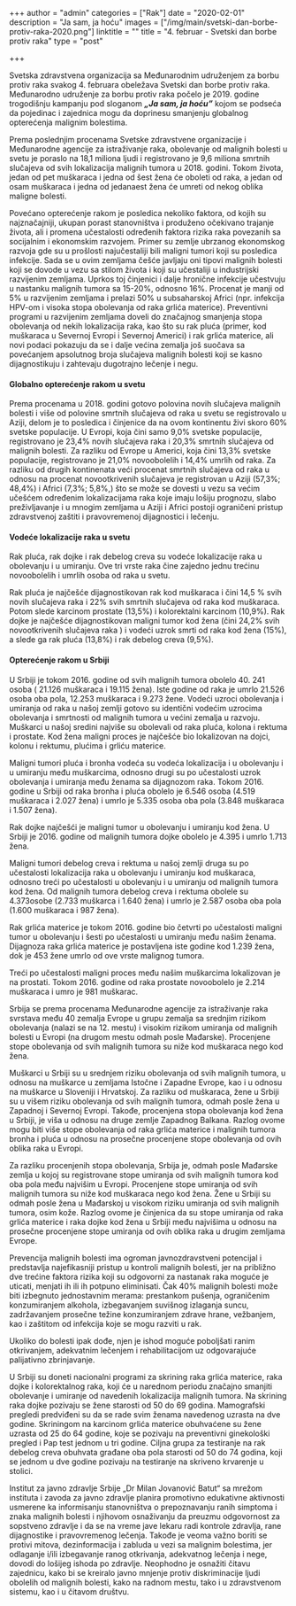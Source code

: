 +++
author = "admin"
categories = ["Rak"]
date = "2020-02-01"
description = "Ja sam, ja hoću"
images = ["/img/main/svetski-dan-borbe-protiv-raka-2020.png"]
linktitle = ""
title = "4. februar - Svetski dan borbe protiv raka"
type = "post"

+++


Svetska zdravstvena organizacija sa Međunarodnim udruženjem za borbu protiv raka svakog 4. februara obeležava Svetski dan borbe protiv raka. Međunarodno udruženje za borbu protiv raka počelo je 2019. godine trogodišnju kampanju pod sloganom **_„Ja sam, ja hoću”_** kojom se podseća da pojedinac i zajednica mogu da doprinesu smanjenju globalnog opterećenja malignim bolestima.  

Prema poslednjim procenama Svetske zdravstvene organizacije i Međunarodne agencije za istraživanje raka, obolevanje od malignih bolesti u svetu je poraslo na 18,1 miliona ljudi i registrovano je 9,6 miliona smrtnih slučajeva od svih lokalizacija malignih tumora u 2018. godini. Tokom života, jedan od pet muškaraca i jedna od šest žena će oboleti od raka, a jedan od osam muškaraca i jedna od jedanaest žena će umreti od nekog oblika maligne bolesti.  

Povećano opterećenje rakom je posledica nekoliko faktora, od kojih su najznačajniji, ukupan porast stanovništva i produženo očekivano trajanje života, ali i promena učestalosti određenih faktora rizika raka povezanih sa socijalnim i ekonomskim razvojem. Primer su zemlje ubrzanog ekonomskog razvoja gde su u prošlosti najučestaliji bili maligni tumori koji su posledica infekcije. Sada se u ovim zemljama češće javljaju oni tipovi malignih bolesti koji se dovode u vezu sa stilom života i koji su učestaliji u industrijski razvijenim zemljama. Uprkos toj činjenici  i dalje  hronične infekcije učestvuju u nastanku malignih tumora sa 15-20%, odnosno 16%. Procenat je manji od 5% u razvijenim zemljama i prelazi 50% u subsaharskoj Africi (npr. infekcija HPV-om i visoka stopa obolevanja od raka grlića materice). Preventivni programi u razvijenim zemljama doveli do značajnog smanjenja stopa obolevanja od nekih lokalizacija raka, kao što su rak pluća (primer, kod muškaraca u Severnoj Evropi i Severnoj Americi) i rak grlića materice, ali novi podaci pokazuju da se i dalje većina zemalja još suočava sa povećanjem apsolutnog broja slučajeva malignih bolesti koji se kasno dijagnostikuju i zahtevaju dugotrajno lečenje i negu.  

#### Globalno opterećenje rakom u svetu
Prema procenama u 2018. godini gotovo polovina novih slučajeva malignih bolesti i više od polovine smrtnih slučajeva od raka u svetu se registrovalo u Aziji, delom je to posledica i činjenice da na ovom kontinentu živi skoro 60% svetske populacije. U Evropi, koja čini samo 9,0% svetske populacije, registrovano je 23,4% novih slučajeva raka i 20,3% smrtnih slučajeva od malignih bolesti. Za razliku od Evrope u Americi, koja čini 13,3% svetske populacije, registrovano je 21,0% novoobolelih i 14,4% umrlih od raka. Za razliku od drugih kontinenata veći procenat smrtnih slučajeva od raka u odnosu na procenat novootkrivenih slučajeva je registrovan u Aziji (57,3%; 48,4%) i Africi (7,3%; 5,8%,) što se može se dovesti u vezu sa većim učešćem određenim lokalizacijama raka koje imaju lošiju prognozu, slabo preživljavanje i u mnogim zemljama u Aziji i Africi postoji ograničeni pristup zdravstvenoj zaštiti i pravovremenoj dijagnostici i lečenju.  

#### Vodeće lokalizacije raka u svetu
Rak pluća, rak dojke i rak debelog creva su vodeće lokalizacije raka u obolevanju i u umiranju. Ove tri vrste raka čine zajedno jednu trećinu novoobolelih i umrlih osoba od raka u svetu.  

Rak pluća je najčešće dijagnostikovan rak kod muškaraca i čini 14,5 % svih novih slučajeva raka i 22% svih smrtnih slučajeva od raka kod muškaraca. Potom slede karcinom prostate (13,5%) i kolorektalni karcinom (10,9%). Rak dojke je najčešće dijagnostikovan maligni tumor kod žena (čini 24,2% svih novootkrivenih slučajeva raka ) i vodeći uzrok smrti od raka kod žena (15%), a slede ga rak pluća (13,8%) i rak debelog creva (9,5%).  

#### Opterećenje rakom u Srbiji
U Srbiji je tokom 2016. godine od svih malignih tumora obolelo 40. 241 osoba ( 21.126 muškaraca i 19.115 žena). Iste godine od raka je umrlo 21.526 osoba oba pola, 12.253 muškaraca i 9.273 žene. Vodeći uzroci obolevanja i umiranja od raka u našoj zemlji gotovo su identični vodećim uzrocima obolevanja i smrtnosti od malignih tumora u većini zemalja u razvoju. Muškarci u našoj sredini najviše su obolevali od raka pluća, kolona i rektuma i prostate. Kod žena maligni proces je najčešće bio lokalizovan na dojci, kolonu i rektumu, plućima i grliću materice.  

Maligni tumori pluća i bronha vodeća su vodeća lokalizacija i u obolevanju i u umiranju među muškarcima, odnosno drugi su po učestalosti uzrok obolevanja i  umiranja među ženama sa dijagnozom raka. Tokom 2016. godine u Srbiji od raka bronha i pluća obolelo je 6.546 osoba (4.519 muškaraca i 2.027 žena) i umrlo je 5.335 osoba oba pola (3.848 muškaraca i 1.507 žena).  

Rak dojke najčešći je maligni tumor u obolevanju i umiranju kod žena. U Srbiji je 2016. godine od malignih tumora dojke obolelo je 4.395 i umrlo 1.713 žena.  

Maligni tumori debelog creva i rektuma u našoj zemlji druga su po učestalosti lokalizacija raka u obolevanju i umiranju kod muškaraca, odnosno treći po učestalosti u obolevanju i u umiranju od malignih tumora kod žena. Od malignih tumora debelog creva i rektuma obolele su 4.373osobe (2.733 muškarca i 1.640 žena) i umrlo je 2.587 osoba oba pola (1.600 muškaraca i 987 žena).  

Rak grlića materice je tokom 2016. godine bio četvrti po učestalosti maligni tumor u obolevanju i šesti po učestalosti u umiranju među našim ženama. Dijagnoza raka grlića materice je postavljena iste godine kod 1.239 žena, dok je 453 žene umrlo od ove vrste malignog tumora.  

Treći po učestalosti maligni proces među našim muškarcima lokalizovan je na prostati. Tokom 2016. godine od raka prostate novoobolelo je 2.214 muškaraca i umro je 981 muškarac.  

Srbija se prema procenama Međunarodne agencije za istraživanje raka svrstava među 40 zemalja Evrope u grupu zemalja sa srednjim rizikom obolevanja (nalazi se na 12. mestu) i visokim rizikom umiranja od malignih bolesti u Evropi (na drugom mestu odmah posle Mađarske). Procenjene stope obolevanja od svih malignih tumora su niže kod muškaraca nego kod žena.  

Muškarci u Srbiji su u srednjem riziku obolevanja od svih malignih tumora, u odnosu na muškarce u zemljama Istočne i Zapadne Evrope, kao i u odnosu na muškarce u Sloveniji i Hrvatskoj. Za razliku od muškaraca, žene u Srbiji su u višem riziku obolevanja od svih malignih tumora, odmah posle žena u Zapadnoj i Severnoj Evropi. Takođe, procenjena stopa obolevanja kod žena u Srbiji, je viša u odnosu na druge zemlje Zapadnog Balkana. Razlog ovome mogu biti više stope obolevanja od raka grlića materice i malignih tumora bronha i pluća u odnosu na prosečne procenjene stope obolevanja od ovih oblika raka u Evropi.  

Za razliku procenjenih stopa obolevanja, Srbija je, odmah posle Mađarske zemlja u kojoj su registrovane stope umiranja od svih malignih tumora kod oba pola među najvišim u Evropi. Procenjene stope umiranja od svih malignih tumora su niže kod muškaraca nego kod žena. Žene u Srbiji su odmah posle žena u Mađarskoj u visokom riziku umiranja od svih malignih tumora, osim kože. Razlog ovome je činjenica da su stope umiranja od raka grlića materice i raka dojke kod žena u Srbiji među najvišima u odnosu na prosečne procenjene stope umiranja od ovih oblika raka u drugim zemljama Evrope.  

Prevencija malignih bolesti ima ogroman javnozdravstveni potencijal i predstavlja najefikasniji pristup u kontroli malignih bolesti, jer na približno dve trećine faktora rizika koji su odgovorni za nastanak raka moguće je uticati, menjati ih ili ih potpuno eliminisati. Čak 40% malignih bolesti može biti izbegnuto jednostavnim merama: prestankom pušenja, ograničenim konzumiranjem alkohola, izbegavanjem suvišnog izlaganja suncu, zadržavanjem prosečne težine konzumiranjem zdrave hrane, vežbanjem, kao i zaštitom od infekcija koje se mogu razviti u rak.  

Ukoliko do bolesti ipak dođe, njen je ishod moguće poboljšati ranim otkrivanjem, adekvatnim lečenjem i rehabilitacijom uz odgovarajuće palijativno zbrinjavanje.  

U Srbiji su doneti nacionalni programi za skrining raka grlića materice, raka dojke i kolorektalnog raka, koji će u narednom periodu značajno smanjiti obolevanje i umiranje od navedenih lokalizacija malignih tumora. Na skrining raka dojke pozivaju se žene starosti od 50 do 69 godina. Mamografski pregledi predviđeni su da se rade svim ženama navedenog uzrasta na dve godine. Skriningom na karcinom grlića materice obuhvaćene su žene uzrasta od 25 do 64 godine, koje se pozivaju na preventivni ginekološki pregled i Pap test jednom u tri godine. Ciljna grupa za testiranje na rak debelog creva obuhvata građane oba pola starosti od 50 do 74 godina, koji se jednom u dve godine pozivaju na testiranje na skriveno krvarenje u stolici.  

Institut za javno zdravlje Srbije „Dr Milan Jovanović Batut“ sa mrežom instituta i zavoda za javno zdravlje planira promotivno edukativne aktivnosti usmerene ka informisanju stanovništva o prepoznavanju ranih simptoma i znaka malignih bolesti i njihovom osnaživanju da preuzmu odgovornost za sopstveno zdravlje i da se na vreme jave lekaru radi kontrole zdravlja, rane dijagnostike i pravovremenog lečenja. Takođe je veoma važno boriti se protivi mitova, dezinformacija i zabluda u vezi sa malignim bolestima, jer odlaganje i/ili izbegavanje ranog otkrivanja, adekvatnog lečenja i nege, dovodi do lošijeg ishoda po zdravlje. Neophodno je osnažiti čitavu zajednicu, kako bi se kreiralo javno mnjenje protiv diskriminacije ljudi obolelih od malignih bolesti, kako na radnom mestu, tako i u zdravstvenom sistemu, kao i u čitavom društvu.